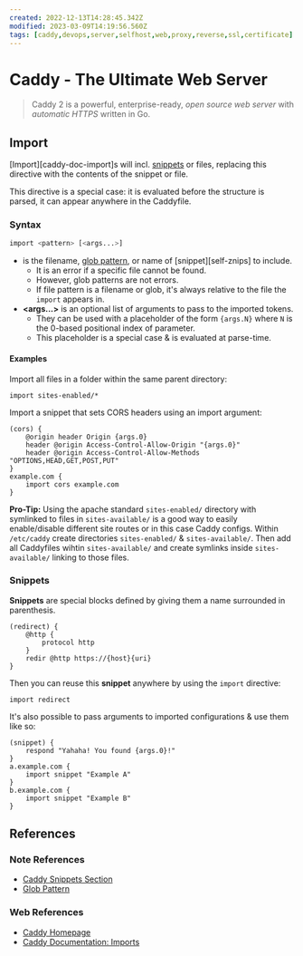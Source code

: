 ```yaml
---
created: 2022-12-13T14:28:45.342Z
modified: 2023-03-09T14:19:56.560Z
tags: [caddy,devops,server,selfhost,web,proxy,reverse,ssl,certificate]
---
```

# Caddy - The Ultimate Web Server

> Caddy 2 is a powerful, enterprise-ready, *open source web server* with
> *automatic HTTPS* written in Go.

## Import

[Import][caddy-doc-import]s will incl. [snippets][self-snips] or files,
replacing this directive with the contents of the snippet or file.

This directive is a special case:
it is evaluated before the structure is parsed,
it can appear anywhere in the Caddyfile.

### Syntax

```sh
import <pattern> [<args...>]
```

* **<pattern>** is the filename,
[glob pattern][zk-glob],
or name of [snippet][self-znips] to include.
  * It is an error if a specific file cannot be found.
  * However, glob patterns are not errors.
  * If file pattern is a filename or glob, it's
always relative to the file the `import` appears in.
* **<args...>** is an optional list of arguments to pass to the imported tokens.
  * They can be used with a placeholder of the form `{args.N}` where `N` is the
0-based positional index of parameter.
  * This placeholder is a special case & is evaluated at parse-time.

#### Examples

Import all files in a folder within the same parent directory:

```markup
import sites-enabled/*
```

Import a snippet that sets CORS headers using an import argument:

```markup
(cors) {
    @origin header Origin {args.0}
    header @origin Access-Control-Allow-Origin "{args.0}"
    header @origin Access-Control-Allow-Methods "OPTIONS,HEAD,GET,POST,PUT"
}
example.com {
    import cors example.com
}
```

**Pro-Tip:**
Using the apache standard `sites-enabled/` directory with symlinked to
files in `sites-available/` is a good way to easily enable/disable
different site routes or in this case Caddy configs.
Within `/etc/caddy` create directories `sites-enabled/` & `sites-available/`.
Then add all Caddyfiles wihtin `sites-available/` and
create symlinks inside `sites-available/` linking to those files.

### Snippets

**Snippets** are special blocks defined by
giving them a name surrounded in parenthesis.

```markup
(redirect) {
    @http {
        protocol http
    }
    redir @http https://{host}{uri}
}
```

Then you can reuse this **snippet** anywhere by using the `import` directive:

```markup
import redirect
```

It's also possible to pass arguments to
imported configurations & use them like so:

```markup
(snippet) {
    respond "Yahaha! You found {args.0}!"
}
a.example.com {
    import snippet "Example A"
}
b.example.com {
    import snippet "Example B"
}
```

## References

### Note References

* [Caddy Snippets Section][self-snips]
* [Glob Pattern][zk-glob]

<!-- Hidden References -->
[self-snips]: ./caddy.md#Snippets "Caddy Snippets Section"
[zk-glob]: ./glob-pattern.md "Glob Pattern"

### Web References

* [Caddy Homepage][caddy-home]
* [Caddy Documentation: Imports][caddy-doc-imports]

<!-- Hidden References -->
[caddy-home]: https://caddyserver.com "Caddy Homepage"
[caddy-doc-imports]: https://caddyserver.com/docs/caddyfile/directives/import "Caddy Documentation: Imports"

